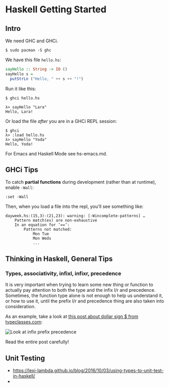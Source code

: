 # Haskell Getting Started

## Intro

We need GHC and GHCi.

```com
$ sudo pacman -S ghc
```

We have this file `hello.hs`:

```haskell
sayHello :: String -> IO ()
sayHello s =
  putStrLn ("Hello, " ++ s ++ "!")
```

Run it like this:

```
$ ghci hello.hs 

λ> sayHello "Lara"
Hello, Lara!
```

Or load the file *after* you are in a GHCi REPL session:

```
$ ghci
λ> :load hello.hs
λ> sayHello "Yoda"
Hello, Yoda!
```

For Emacs and Haskell Mode see hs-emacs.md.

## GHCi Tips

To catch **partial functions** during development (rather than at runtime), enable `-Wall`:

```
:set -Wall
```

Then, when you load a file into the repl, you'll see something like:

```
dayweek.hs:(15,3)-(21,23): warning: [-Wincomplete-patterns] …
    Pattern match(es) are non-exhaustive
    In an equation for ‘==’:
        Patterns not matched:
            Mon Tue
            Mon Weds
            ...
```

## Thinking in Haskell, General Tips

### Types, associativity, infixl, infixr, precedence

It is very important when trying to learn some new thing or function to actually pay attention to both the type and the infix l/r and precedence. Sometimes, the function type alone is not enough to help us understand it, or how to use it, until the prefix l/r and precedence thing are also taken into consideration.

As an example, take a look at [this post about dollar sign \$ from typeclasses.com](https://typeclasses.com/featured/dollar):

![Look at infix prefix precedence](./haskell/hs-look-infix-prefix-precedence.png)

Read the entire post carefully!

## Unit Testing

* https://lexi-lambda.github.io/blog/2016/10/03/using-types-to-unit-test-in-haskell/
* 